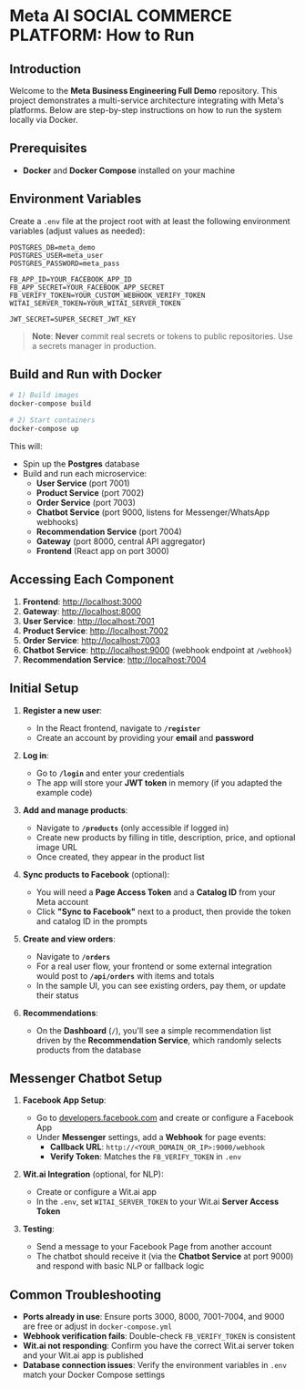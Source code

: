 # Meta AI SOCIAL COMMERCE PLATFORM: How to Run

## Introduction

Welcome to the **Meta Business Engineering Full Demo** repository. This project demonstrates a multi-service architecture integrating with Meta's platforms. Below are step-by-step instructions on how to run the system locally via Docker.

## Prerequisites

- **Docker** and **Docker Compose** installed on your machine

## Environment Variables

Create a `.env` file at the project root with at least the following environment variables (adjust values as needed):

```
POSTGRES_DB=meta_demo
POSTGRES_USER=meta_user
POSTGRES_PASSWORD=meta_pass

FB_APP_ID=YOUR_FACEBOOK_APP_ID
FB_APP_SECRET=YOUR_FACEBOOK_APP_SECRET
FB_VERIFY_TOKEN=YOUR_CUSTOM_WEBHOOK_VERIFY_TOKEN
WITAI_SERVER_TOKEN=YOUR_WITAI_SERVER_TOKEN

JWT_SECRET=SUPER_SECRET_JWT_KEY
```

> **Note**: **Never** commit real secrets or tokens to public repositories. Use a secrets manager in production.

## Build and Run with Docker

```sh
# 1) Build images
docker-compose build

# 2) Start containers
docker-compose up
```

This will:
- Spin up the **Postgres** database
- Build and run each microservice:
  - **User Service** (port 7001)
  - **Product Service** (port 7002)
  - **Order Service** (port 7003)
  - **Chatbot Service** (port 9000, listens for Messenger/WhatsApp webhooks)
  - **Recommendation Service** (port 7004)
  - **Gateway** (port 8000, central API aggregator)
  - **Frontend** (React app on port 3000)

## Accessing Each Component

1. **Frontend**: [http://localhost:3000](http://localhost:3000)  
2. **Gateway**: [http://localhost:8000](http://localhost:8000)  
3. **User Service**: [http://localhost:7001](http://localhost:7001)  
4. **Product Service**: [http://localhost:7002](http://localhost:7002)  
5. **Order Service**: [http://localhost:7003](http://localhost:7003)  
6. **Chatbot Service**: [http://localhost:9000](http://localhost:9000) (webhook endpoint at `/webhook`)  
7. **Recommendation Service**: [http://localhost:7004](http://localhost:7004)

## Initial Setup

1. **Register a new user**:
   - In the React frontend, navigate to **`/register`**
   - Create an account by providing your **email** and **password**
   
2. **Log in**:
   - Go to **`/login`** and enter your credentials
   - The app will store your **JWT token** in memory (if you adapted the example code)

3. **Add and manage products**:
   - Navigate to **`/products`** (only accessible if logged in)
   - Create new products by filling in title, description, price, and optional image URL
   - Once created, they appear in the product list

4. **Sync products to Facebook** (optional):
   - You will need a **Page Access Token** and a **Catalog ID** from your Meta account
   - Click **"Sync to Facebook"** next to a product, then provide the token and catalog ID in the prompts

5. **Create and view orders**:
   - Navigate to **`/orders`**
   - For a real user flow, your frontend or some external integration would post to **`/api/orders`** with items and totals
   - In the sample UI, you can see existing orders, pay them, or update their status

6. **Recommendations**:
   - On the **Dashboard** (`/`), you'll see a simple recommendation list driven by the **Recommendation Service**, which randomly selects products from the database

## Messenger Chatbot Setup

1. **Facebook App Setup**:
   - Go to [developers.facebook.com](https://developers.facebook.com) and create or configure a Facebook App
   - Under **Messenger** settings, add a **Webhook** for page events:  
     - **Callback URL**: `http://<YOUR_DOMAIN_OR_IP>:9000/webhook`  
     - **Verify Token**: Matches the `FB_VERIFY_TOKEN` in `.env`

2. **Wit.ai Integration** (optional, for NLP):
   - Create or configure a Wit.ai app  
   - In the `.env`, set `WITAI_SERVER_TOKEN` to your Wit.ai **Server Access Token**

3. **Testing**:
   - Send a message to your Facebook Page from another account  
   - The chatbot should receive it (via the **Chatbot Service** at port 9000) and respond with basic NLP or fallback logic

## Common Troubleshooting

- **Ports already in use**: Ensure ports 3000, 8000, 7001-7004, and 9000 are free or adjust in `docker-compose.yml`
- **Webhook verification fails**: Double-check `FB_VERIFY_TOKEN` is consistent
- **Wit.ai not responding**: Confirm you have the correct Wit.ai server token and your Wit.ai app is published
- **Database connection issues**: Verify the environment variables in `.env` match your Docker Compose settings
